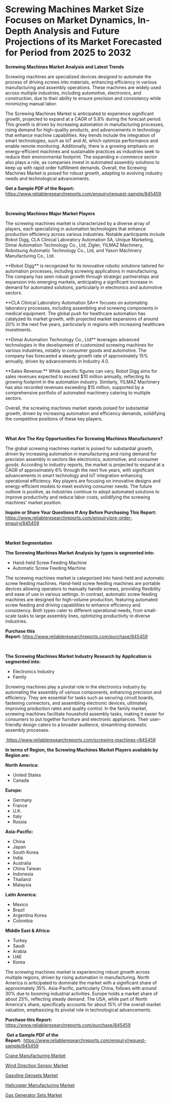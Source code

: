 <p><h1>Screwing Machines Market Size Focuses on Market Dynamics, In-Depth Analysis and Future Projections of its Market Forecasted for Period from 2025 to 2032</h1></p><p><strong>Screwing Machines Market Analysis and Latest Trends</strong></p>
<p><p>Screwing machines are specialized devices designed to automate the process of driving screws into materials, enhancing efficiency in various manufacturing and assembly operations. These machines are widely used across multiple industries, including automotive, electronics, and construction, due to their ability to ensure precision and consistency while minimizing manual labor.</p><p>The Screwing Machines Market is anticipated to experience significant growth, projected to expand at a CAGR of 5.8% during the forecast period. This growth is driven by increasing automation in manufacturing processes, rising demand for high-quality products, and advancements in technology that enhance machine capabilities. Key trends include the integration of smart technologies, such as IoT and AI, which optimize performance and enable remote monitoring. Additionally, there is a growing emphasis on energy-efficient machines and sustainable practices as industries seek to reduce their environmental footprint. The expanding e-commerce sector also plays a role, as companies invest in automated assembly solutions to keep up with rapid order fulfillment demands. Overall, the Screwing Machines Market is poised for robust growth, adapting to evolving industry needs and technological advancements.</p></p>
<p><strong>Get a Sample PDF of the Report:&nbsp;</strong> <a href="https://www.reliableresearchreports.com/enquiry/request-sample/845459?utm_campaign=34&utm_medium=2&utm_source=Github&utm_content=ia&utm_term=17022025&utm_id=screwing-machines">https://www.reliableresearchreports.com/enquiry/request-sample/845459</a></p>
<p>&nbsp;</p>
<p><strong>Screwing Machines Major Market Players</strong></p>
<p><p>The screwing machines market is characterized by a diverse array of players, each specializing in automation technologies that enhance production efficiency across various industries. Notable participants include Robot Digg, CLA Clinical Laboratory Automation SA, Unique Marketing, Dimai Automation Technology Co., Ltd, Zigler, YILMAZ Machinery, Robotsung Automatic Technology Co., Ltd, and Yason Machinery Manufacturing Co., Ltd.</p><p>**Robot Digg** is recognized for its innovative robotic solutions tailored for automation processes, including screwing applications in manufacturing. The company has seen robust growth through strategic partnerships and expansion into emerging markets, anticipating a significant increase in demand for automated solutions, particularly in electronics and automotive sectors.</p><p>**CLA Clinical Laboratory Automation SA** focuses on automating laboratory processes, including assembling and screwing components in medical equipment. The global push for healthcare automation has catalyzed its market growth, with projected market expansions of around 20% in the next five years, particularly in regions with increasing healthcare investments.</p><p>**Dimai Automation Technology Co., Ltd** leverages advanced technologies in the development of customized screwing machines for various industries, notably in consumer goods and automotive. The company has forecasted a steady growth rate of approximately 15% annually, driven by advancements in Industry 4.0.</p><p>**Sales Revenue:** While specific figures can vary, Robot Digg aims for sales revenues expected to exceed $10 million annually, reflecting its growing footprint in the automation industry. Similarly, YILMAZ Machinery has also recorded revenues exceeding $15 million, supported by a comprehensive portfolio of automated machinery catering to multiple sectors.</p><p>Overall, the screwing machines market stands poised for substantial growth, driven by increasing automation and efficiency demands, solidifying the competitive positions of these key players.</p></p>
<p>&nbsp;</p>
<p><strong>What Are The Key Opportunities For Screwing Machines Manufacturers?</strong></p>
<p><p>The global screwing machines market is poised for substantial growth, driven by increasing automation in manufacturing and rising demand for precision assembly in sectors like electronics, automotive, and consumer goods. According to industry reports, the market is projected to expand at a CAGR of approximately 6% through the next five years, with significant advancements in smart technology and IoT integration enhancing operational efficiency. Key players are focusing on innovative designs and energy-efficient models to meet evolving consumer needs. The future outlook is positive, as industries continue to adopt automated solutions to improve productivity and reduce labor costs, solidifying the screwing machines' market position.</p></p>
<p><strong>Inquire or Share Your Questions If Any Before Purchasing This Report:</strong> <a href="https://www.reliableresearchreports.com/enquiry/pre-order-enquiry/845459?utm_campaign=34&utm_medium=2&utm_source=Github&utm_content=ia&utm_term=17022025&utm_id=screwing-machines">https://www.reliableresearchreports.com/enquiry/pre-order-enquiry/845459</a></p>
<p>&nbsp;</p>
<p><strong>Market Segmentation</strong></p>
<p><strong>The Screwing Machines Market Analysis by types is segmented into:</strong></p>
<p><ul><li>Hand-held Screw Feeding Machine</li><li>Automatic Screw Feeding Machine</li></ul></p>
<p><p>The screwing machines market is categorized into hand-held and automatic screw feeding machines. Hand-held screw feeding machines are portable devices allowing operators to manually handle screws, providing flexibility and ease of use in various settings. In contrast, automatic screw feeding machines are designed for high-volume production, featuring automated screw feeding and driving capabilities to enhance efficiency and consistency. Both types cater to different operational needs, from small-scale tasks to large assembly lines, optimizing productivity in diverse industries.</p></p>
<p><strong>Purchase this Report:&nbsp;</strong><a href="https://www.reliableresearchreports.com/purchase/845459?utm_campaign=34&utm_medium=2&utm_source=Github&utm_content=ia&utm_term=17022025&utm_id=screwing-machines">https://www.reliableresearchreports.com/purchase/845459</a></p>
<p>&nbsp;</p>
<p><strong>The Screwing Machines Market Industry Research by Application is segmented into:</strong></p>
<p><ul><li>Electronics Industry</li><li>Family</li></ul></p>
<p><p>Screwing machines play a pivotal role in the electronics industry by automating the assembly of various components, enhancing precision and efficiency. They are essential for tasks such as securing circuit boards, fastening connectors, and assembling electronic devices, ultimately improving production rates and quality control. In the family market, screwing machines facilitate household assembly tasks, making it easier for consumers to put together furniture and electronic appliances. Their user-friendly design caters to a broader audience, streamlining domestic assembly processes.</p></p>
<p><a href="https://www.reliableresearchreports.com/screwing-machines-r845459?utm_campaign=34&utm_medium=2&utm_source=Github&utm_content=ia&utm_term=17022025&utm_id=screwing-machines">&nbsp;https://www.reliableresearchreports.com/screwing-machines-r845459</a></p>
<p><strong>In terms of Region, the Screwing Machines Market Players available by Region are:</strong></p>
<p>
    <p> <strong> North America: </strong>
        <ul>
            <li>United States</li>
            <li>Canada</li>
        </ul>
        </p> 
    <p> <strong> Europe: </strong>
        <ul>
            <li>Germany</li>
            <li>France</li>
            <li>U.K.</li>
            <li>Italy</li>
            <li>Russia</li>
        </ul>
        </p> 
    <p> <strong> Asia-Pacific: </strong>
        <ul>
            <li>China</li>
            <li>Japan</li>
            <li>South Korea</li>
            <li>India</li>
            <li>Australia</li>
            <li>China Taiwan</li>
            <li>Indonesia</li>
            <li>Thailand</li>
            <li>Malaysia</li>
        </ul>
        </p> 
    <p> <strong> Latin America: </strong>
        <ul>
            <li>Mexico</li>
            <li>Brazil</li>
            <li>Argentina Korea</li>
            <li>Colombia</li>
        </ul>
        </p> 
    <p> <strong> Middle East & Africa: </strong>
        <ul>
            <li>Turkey</li>
            <li>Saudi</li>
            <li>Arabia</li>
            <li>UAE</li>
            <li>Korea</li>
        </ul>
    </p>
    </p>
<p><p>The screwing machines market is experiencing robust growth across multiple regions, driven by rising automation in manufacturing. North America is anticipated to dominate the market with a significant share of approximately 35%. Asia-Pacific, particularly China, follows with around 30% due to booming industrial activities. Europe holds a market share of about 25%, reflecting steady demand. The USA, while part of North America's share, specifically accounts for about 15% of the overall market valuation, emphasizing its pivotal role in technological advancements.</p></p>
<p><strong>Purchase this Report: </strong><a href="https://www.reliableresearchreports.com/purchase/845459?utm_campaign=34&utm_medium=2&utm_source=Github&utm_content=ia&utm_term=17022025&utm_id=screwing-machines">https://www.reliableresearchreports.com/purchase/845459</a></p>
<p>&nbsp;<strong>Get a Sample PDF of the Report:&nbsp;&nbsp;</strong><a href="https://www.reliableresearchreports.com/enquiry/request-sample/845459?utm_campaign=34&utm_medium=2&utm_source=Github&utm_content=ia&utm_term=17022025&utm_id=screwing-machines">https://www.reliableresearchreports.com/enquiry/request-sample/845459</a></p>
<p><strong></strong></p>
<p><p><a href="https://github.com/aoiniyaloz/Market-Research-Report-List-1/blob/main/crane-manufacturing-market.md?utm_campaign=34&utm_medium=2&utm_source=Github&utm_content=ia&utm_term=17022025&utm_id=screwing-machines">Crane Manufacturing Market</a></p><p><a href="https://github.com/celpabembes/Market-Research-Report-List-1/blob/main/wind-direction-sensor-market.md?utm_campaign=34&utm_medium=2&utm_source=Github&utm_content=ia&utm_term=17022025&utm_id=screwing-machines">Wind Direction Sensor Market</a></p><p><a href="https://github.com/voetzeszuh/Market-Research-Report-List-1/blob/main/gasoline-gensets-market.md?utm_campaign=34&utm_medium=2&utm_source=Github&utm_content=ia&utm_term=17022025&utm_id=screwing-machines">Gasoline Gensets Market</a></p><p><a href="https://github.com/sandoyjonet/Market-Research-Report-List-1/blob/main/helicopter-manufacturing-market.md?utm_campaign=34&utm_medium=2&utm_source=Github&utm_content=ia&utm_term=17022025&utm_id=screwing-machines">Helicopter Manufacturing Market</a></p><p><a href="https://github.com/itayjedhe/Market-Research-Report-List-1/blob/main/gas-generator-sets-market.md?utm_campaign=34&utm_medium=2&utm_source=Github&utm_content=ia&utm_term=17022025&utm_id=screwing-machines">Gas Generator Sets Market</a></p></p>